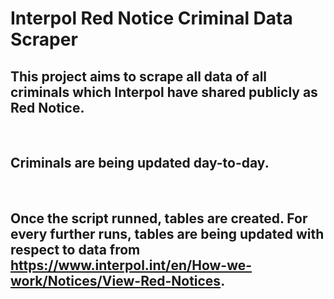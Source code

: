 # Interpol Red Notice Criminal Data Scraper

## This project aims to scrape all data of all criminals which Interpol have shared publicly as Red Notice.

<br>

## Criminals are being updated day-to-day.

<br>

## Once the script runned, tables are created. For every further runs, tables are being updated with respect to data from https://www.interpol.int/en/How-we-work/Notices/View-Red-Notices.
